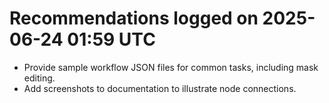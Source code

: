 # Recommendations logged on 2025-06-24 01:59 UTC

- Provide sample workflow JSON files for common tasks, including mask editing.
- Add screenshots to documentation to illustrate node connections.


